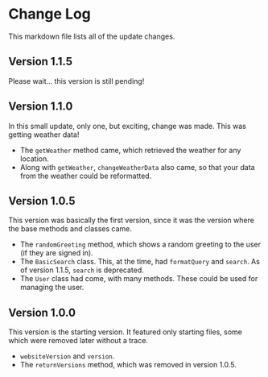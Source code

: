 # Change Log

This markdown file lists all of the update changes.

## Version 1.1.5

Please wait... this version is still pending!

## Version 1.1.0

In this small update, only one, but exciting, change was made. This was getting weather data!

-   The `getWeather` method came, which retrieved the weather for any location.
-   Along with `getWeather`, `changeWeatherData` also came, so that your data from the weather could be reformatted.

## Version 1.0.5

This version was basically the first version, since it was the version where the base methods and classes came.

-   The `randomGreeting` method, which shows a random greeting to the user (if they are signed in).
-   The `BasicSearch` class. This, at the time, had `formatQuery` and `search`. As of version 1.1.5, `search` is deprecated.
-   The `User` class had come, with many methods. These could be used for managing the user.

## Version 1.0.0

This version is the starting version. It featured only starting files, some which were removed later without a trace.

-   `websiteVersion` and `version`.
-   The `returnVersions` method, which was removed in version 1.0.5.
